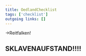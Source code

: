 ```yaml
---
title: OedlandChecklist  
tags: ['checklist']
outgoing links: []  
---
```

->Reitfalken!

## SKLAVENAUFSTAND!!!!
